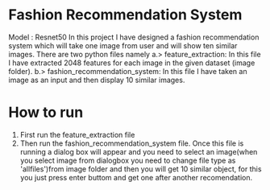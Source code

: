 # Fashion Recommendation System
Model : Resnet50
In this project I have designed a fashion recommendation system which will take one image from user and will show ten similar images.
There are two python files namely a.> feature_extraction: In this file I have extracted 2048 features for each image in the given dataset (image folder).
                                  b.> fashion_recommendation_system: In this file I have taken an image as an input and then display 10 similar images.
# How to run
1. First run the feature_extraction file
2. Then run the fashion_recommendation_system file. Once this file is running a dialog box will appear and you need to select an image(when you select image from dialogbox you need to change file type as 'allfiles')from image folder and then you will get 10 similar object, for this you just press enter buttom and get one after another recomendation.
